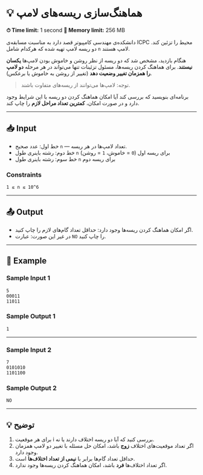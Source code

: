 # 💡 هماهنگ‌سازی ریسه‌های لامپ

**⏱ Time limit:** 1 second
**💾 Memory limit:** 256 MB

دانشکده‌ی مهندسی کامپیوتر قصد دارد به مناسبت مسابقه‌ی ICPC محیط را تزئین کند. دو ریسه لامپ تهیه شده که هرکدام شامل `n` لامپ هستند.

هنگام بازدید، مشخص شد که دو ریسه از نظر روشن و خاموش بودن لامپ‌ها **یکسان نیستند**. برای هماهنگ کردن ریسه‌ها، مسئول تزئینات تنها می‌تواند در هر مرحله **دو لامپ را همزمان تغییر وضعیت دهد** (تغییر از روشن به خاموش یا برعکس).

> توجه: لامپ‌ها می‌توانند از ریسه‌های متفاوت باشند.

برنامه‌ای بنویسید که بررسی کند آیا امکان هماهنگ کردن دو ریسه با این شرایط وجود دارد و در صورت امکان، **کمترین تعداد مراحل لازم** را چاپ کند.

---

## 📥 Input

* خط اول: عدد صحیح `n` — تعداد لامپ‌ها در هر ریسه.
* خط دوم: رشته باینری طول `n` برای ریسه اول (`0` = خاموش، `1` = روشن)
* خط سوم: رشته باینری طول `n` برای ریسه دوم

### Constraints

```
1 ≤ n ≤ 10^6
```

---

## 📤 Output

* اگر امکان هماهنگ کردن ریسه‌ها وجود دارد: حداقل تعداد گام‌های لازم را چاپ کنید.
* در غیر این صورت: عبارت `NO` را چاپ کنید.

---

## 🧮 Example

### Sample Input 1

```
5
00011
11011
```

### Sample Output 1

```
1
```

---

### Sample Input 2

```
7
0101010
1101100
```

### Sample Output 2

```
NO
```

---

## 💡 توضیح

1. برای هر موقعیت i بررسی کنید که آیا دو ریسه اختلاف دارند یا نه.
2. اگر تعداد موقعیت‌های اختلاف **زوج** باشد، امکان حل مسئله با تغییر دو لامپ همزمان وجود دارد.
3. حداقل تعداد گام‌ها برابر با **نیمی از تعداد اختلاف‌ها** است.
4. اگر تعداد اختلاف‌ها **فرد** باشد، امکان هماهنگ کردن ریسه‌ها وجود ندارد.
